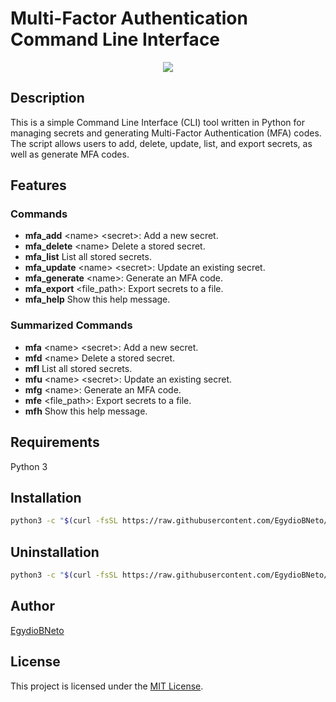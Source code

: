 # Multi-Factor Authentication Command Line Interface

<div align="center">
<img src="![MFA-CLI](https://github.com/EgydioBNeto/mfa-cli/assets/84047984/714533aa-22a2-4127-8d40-363e59a573fa);"/>
</div>

## Description

This is a simple Command Line Interface (CLI) tool written in Python for managing secrets and generating Multi-Factor Authentication (MFA) codes. The script allows users to add, delete, update, list, and export secrets, as well as generate MFA codes.

## Features

### Commands

- **mfa_add** &lt;name&gt; &lt;secret&gt;: Add a new secret.
- **mfa_delete** &lt;name&gt; Delete a stored secret.
- **mfa_list** List all stored secrets.
- **mfa_update** &lt;name&gt; &lt;secret&gt;: Update an existing secret.
- **mfa_generate** &lt;name&gt;: Generate an MFA code.
- **mfa_export** &lt;file_path&gt;: Export secrets to a file.
- **mfa_help** Show this help message.

### Summarized Commands

- **mfa** &lt;name&gt; &lt;secret&gt;: Add a new secret.
- **mfd** &lt;name&gt; Delete a stored secret.
- **mfl** List all stored secrets.
- **mfu** &lt;name&gt; &lt;secret&gt;: Update an existing secret.
- **mfg** &lt;name&gt;: Generate an MFA code.
- **mfe** &lt;file_path&gt;: Export secrets to a file.
- **mfh** Show this help message.

## Requirements

Python 3

## Installation

```bash
python3 -c "$(curl -fsSL https://raw.githubusercontent.com/EgydioBNeto/mfa-cli/main/install.py)"
```

## Uninstallation

```bash
python3 -c "$(curl -fsSL https://raw.githubusercontent.com/EgydioBNeto/mfa-cli/main/uninstall.py)"
```

## Author

[EgydioBNeto](https://github.com/EgydioBNeto)

## License

This project is licensed under the [MIT License](https://github.com/EgydioBNeto/mfa-cli/blob/main/LICENSE).

